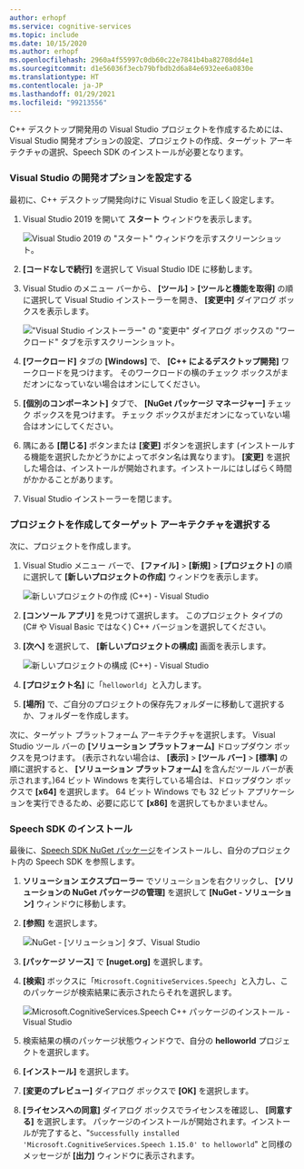 ```yaml
---
author: erhopf
ms.service: cognitive-services
ms.topic: include
ms.date: 10/15/2020
ms.author: erhopf
ms.openlocfilehash: 2960a4f55997c0db60c22e7841b4ba82708dd4e1
ms.sourcegitcommit: d1e56036f3ecb79bfbdb2d6a84e6932ee6a0830e
ms.translationtype: HT
ms.contentlocale: ja-JP
ms.lasthandoff: 01/29/2021
ms.locfileid: "99213556"
---
```

C++ デスクトップ開発用の Visual Studio プロジェクトを作成するためには、Visual Studio 開発オプションの設定、プロジェクトの作成、ターゲット アーキテクチャの選択、Speech SDK のインストールが必要となります。

### <a name="set-up-visual-studio-development-options"></a>Visual Studio の開発オプションを設定する

最初に、C++ デスクトップ開発向けに Visual Studio を正しく設定します。

1. Visual Studio 2019 を開いて **スタート** ウィンドウを表示します。

   ![Visual Studio 2019 の "スタート" ウィンドウを示すスクリーンショット。](../articles/cognitive-services/Speech-Service/media/sdk/vs-start-window.png)

1. **[コードなしで続行]** を選択して Visual Studio IDE に移動します。

1. Visual Studio のメニュー バーから、 **[ツール]**  >  **[ツールと機能を取得]** の順に選択して Visual Studio インストーラーを開き、 **[変更中]** ダイアログ ボックスを表示します。

   !["Visual Studio インストーラー" の "変更中" ダイアログ ボックスの "ワークロード" タブを示すスクリーンショット。](../articles/cognitive-services/Speech-Service/media/sdk/vs-enable-cpp-workload.png)

1. **[ワークロード]** タブの **[Windows]** で、 **[C++ によるデスクトップ開発]** ワークロードを見つけます。 そのワークロードの横のチェック ボックスがまだオンになっていない場合はオンにしてください。

1. **[個別のコンポーネント]** タブで、 **[NuGet パッケージ マネージャー]** チェック ボックスを見つけます。 チェック ボックスがまだオンになっていない場合はオンにしてください。

1. 隅にある **[閉じる]** ボタンまたは **[変更]** ボタンを選択します (インストールする機能を選択したかどうかによってボタン名は異なります)。 **[変更]** を選択した場合は、インストールが開始されます。インストールにはしばらく時間がかかることがあります。

1. Visual Studio インストーラーを閉じます。

### <a name="create-the-project-and-select-the-target-architecture"></a>プロジェクトを作成してターゲット アーキテクチャを選択する

次に、プロジェクトを作成します。

1. Visual Studio メニュー バーで、 **[ファイル]**  >  **[新規]**  >  **[プロジェクト]** の順に選択して **[新しいプロジェクトの作成]** ウィンドウを表示します。

   ![新しいプロジェクトの作成 (C++) - Visual Studio](../articles/cognitive-services/Speech-Service/media/sdk/qs-cpp-windows-01-new-console-app.png)

1. **[コンソール アプリ]** を見つけて選択します。 このプロジェクト タイプの (C# や Visual Basic ではなく) C++ バージョンを選択してください。

1. **[次へ]** を選択して、 **[新しいプロジェクトの構成]** 画面を表示します。

   ![新しいプロジェクトの構成 (C++) - Visual Studio](../articles/cognitive-services/Speech-Service/media/sdk/vs-enable-cpp-configure-your-new-project.png)

1. **[プロジェクト名]** に「`helloworld`」と入力します。

1. **[場所]** で、ご自分のプロジェクトの保存先フォルダーに移動して選択するか、フォルダーを作成します。

次に、ターゲット プラットフォーム アーキテクチャを選択します。 Visual Studio ツール バーの **[ソリューション プラットフォーム]** ドロップダウン ボックスを見つけます。 (表示されない場合は、 **[表示]**  >  **[ツール バー]**  >  **[標準]** の順に選択すると、 **[ソリューション プラットフォーム]** を含んだツール バーが表示されます。)64 ビット Windows を実行している場合は、ドロップダウン ボックスで **[x64]** を選択します。 64 ビット Windows でも 32 ビット アプリケーションを実行できるため、必要に応じて **[x86]** を選択してもかまいません。

### <a name="install-the-speech-sdk"></a>Speech SDK のインストール

最後に、[Speech SDK NuGet パッケージ](https://aka.ms/csspeech/nuget)をインストールし、自分のプロジェクト内の Speech SDK を参照します。

1. **ソリューション エクスプローラー** でソリューションを右クリックし、 **[ソリューションの NuGet パッケージの管理]** を選択して **[NuGet - ソリューション]** ウィンドウに移動します。

1. **[参照]** を選択します。

   ![NuGet - [ソリューション] タブ、Visual Studio](../articles/cognitive-services/Speech-Service/media/sdk/qs-cpp-windows-03-manage-nuget-packages.png)

1. **[パッケージ ソース]** で **[nuget.org]** を選択します。

1. **[検索]** ボックスに「`Microsoft.CognitiveServices.Speech`」と入力し、このパッケージが検索結果に表示されたらそれを選択します。

   ![Microsoft.CognitiveServices.Speech C++ パッケージのインストール - Visual Studio](../articles/cognitive-services/Speech-Service/media/sdk/qs-cpp-windows-04-nuget-install-1.0.0.png)

1. 検索結果の横のパッケージ状態ウィンドウで、自分の **helloworld** プロジェクトを選択します。

1. **[インストール]** を選択します。

1. **[変更のプレビュー]** ダイアログ ボックスで **[OK]** を選択します。

1. **[ライセンスへの同意]** ダイアログ ボックスでライセンスを確認し、 **[同意する]** を選択します。 パッケージのインストールが開始されます。インストールが完了すると、"`Successfully installed 'Microsoft.CognitiveServices.Speech 1.15.0' to helloworld`" と同様のメッセージが **[出力]** ウィンドウに表示されます。
